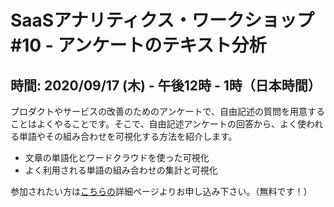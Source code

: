 # SaaSアナリティクス・ワークショップ #10 - アンケートのテキスト分析
## 時間: 2020/09/17 (木) - 午後12時 - 1時（日本時間）

プロダクトやサービスの改善のためのアンケートで、自由記述の質問を用意することはよくやることです。そこで、自由記述アンケートの回答から、よく使われる単語やその組み合わせを可視化する方法を紹介します。

* 文章の単語化とワードクラウドを使った可視化
* よく利用される単語の組み合わせの集計と可視化

参加されたい方は[こちらの](https://exploratory.io/note/BWz1Bar4JF/SaaS-URL-sfD2NLI1Gs)詳細ページよりお申し込み下さい。（無料です！）
　
